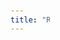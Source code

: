 ```yaml
---
title: "Real Estate Map"
---
```


<style>
    body {
        display: flex;
        justify-content: center; /* Center horizontally */
        align-items: center; /* Center vertically */
    }

    .grid {
        position: relative;
        width: 1200px;
        height: 500px;
        display: grid;
        grid-template-columns: repeat(24, 1fr); /* Define grid columns */
        grid-template-rows: repeat(10, 1fr); /* Define grid rows */
    }

    .image {
        position: absolute; /* Absolute positioning within the grid */
        display: block; /* Remove bottom spacing */
    }
</style>
<div class="grid" id="grid"></div>

<script>
    // Function to place an image
    function placeImage(src, a, b, c, d, e) {
    const imgElement = document.createElement('img');
    imgElement.src = src;
    imgElement.alt = "Image";
    imgElement.classList.add("image");

    // Calculate position and size
    const left = a * 50; // Position in pixels
    const top = b * 50; // Position in pixels
    const width = c * 50; // Width in pixels
    const height = d * 50; // Height in pixels

    // Set position and size before rotation
    imgElement.style.left = `${left}px`;
    imgElement.style.top = `${top}px`;
    imgElement.style.width = `${width}px`;
    imgElement.style.height = `${height}px`;

    // Determine the rotation angle in degrees
    let rotate = e * 90; // e can be 1, 2, or 3 for 90, 180, or 270 degrees

    // Set rotation and adjust position based on the angle
    imgElement.style.transform = `rotate(${rotate}deg)`; // Apply rotation
    imgElement.style.transformOrigin = "0 0"; // Fix the top-left corner as the origin for rotation

    // Adjust offsets based on the rotation
    if (rotate === 90) {
        imgElement.style.left = `${left + height}px`;
    } else if (rotate === 180) {
        imgElement.style.left = `${left + width}px`;
        imgElement.style.top = `${top + height}px`;
    } else if (rotate === 270) {
        imgElement.style.top = `${top + width}px`;
    }

    // Append the image to the grid
    document.getElementById('grid').appendChild(imgElement);
}

    for (let i = 0; i <= 24; i++) {
        for (let j = 0; j <= 10; j++) {
            placeImage('fig/empty.png',i,j,1,1,0);
        }
    }

    for (let i = 3; i <= 9; i++) {
        placeImage('fig/road.png',i,1,1,1,0);
    }

    for (let i = 3; i <= 9; i++) {
        placeImage('fig/road.png',i,9,1,1,0);
    }

    for (let i = 2; i <= 8; i++) {
        placeImage('fig/road.png',2,i,1,1,1);
    }

    for (let i = 2; i <= 10; i++) {
        placeImage('fig/road.png',10,i,1,1,1);
    }

    for (let i = 0; i <= 24; i++) {
        placeImage('fig/road.png',i,5,1,1,0);
    }

    placeImage('fig/xing.png',2,5,1,1,0);
    placeImage('fig/xing.png',10,5,1,1,0);

    placeImage('fig/turn.png',2,1,1,1,3);
    
    
    placeImage('fig/tway.png',10,1,1,1,0);

    placeImage('fig/tway.png',15,6,1,1,2);

    placeImage('fig/tway.png',2,9,1,1,2);

    placeImage('fig/hospital.png',0,8,3,2,3);

    placeImage('fig/xing.png',10,9,1,1,0);

    placeImage('fig/xing.png',11,9,1,1,2);

    placeImage('fig/restaurant.png',11,8,2,1,0);

    placeImage('fig/gym.png',11,10,1,1,2);

    placeImage('fig/fountain.png',12,9,1,1,1);

    // Place images using the new function
    // placeImage('fig/restaurant.png', 1, 0, 2, 1,0); // Position (1,0), Span (2,1)
    placeImage('fig/plaza.png', 3, 6, 2, 2,3);      // Position (1,1), Span (2,2)
    placeImage('fig/fountain.png', 5, 6, 1, 1,0);      // Position (1,1), Span (2,2)
    placeImage('fig/college.png', 11, 0, 7, 5,0);

    placeImage('fig/xing.png',6,5,1,1,0);
    placeImage('fig/road.png',6,4,1,1,1);
    placeImage('fig/road.png',6,6,1,1,1);
    placeImage('fig/turn.png',6,7,1,1,1);
    placeImage('fig/xing.png',5,7,1,1,1);
    placeImage('fig/restaurant.png',4,8,2,1,2);

    placeImage('fig/school.png', 7, 6, 3, 2,3);     // Position (1,3), Span (3,2)

    placeImage('fig/tway.png', 10, 7, 1, 1,1);

    placeImage('fig/tway.png', 9, 7, 1, 1,2);

    placeImage('fig/gym.png', 9, 6, 1, 1,0);

    placeImage('fig/plaza.png',6,2,2,2,0);


    for (let i = 0; i <= 1; i++) {
        for (let j = 0; j <= 4; j++) {
            placeImage('fig/sale.png',i,j,1,1,0);
        }
    }

    for (let i = 3; i <= 5; i++) {
        for (let j = 2; j <= 4; j++) {
            placeImage('fig/sale.png',i,j,1,1,0);
        }
    }
</script>
